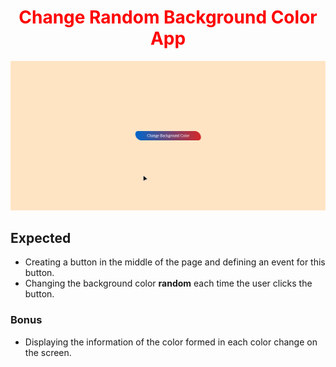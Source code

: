 <h1 style="color:red;text-align:center;"> Change Random Background Color App</h1>

![changebackground](./img/changebackground.gif)

## Expected

- Creating a button in the middle of the page and defining an event for this button.
- Changing the background color <b>random</b> each time the user clicks the button.

### Bonus

- Displaying the information of the color formed in each color change on the screen.
